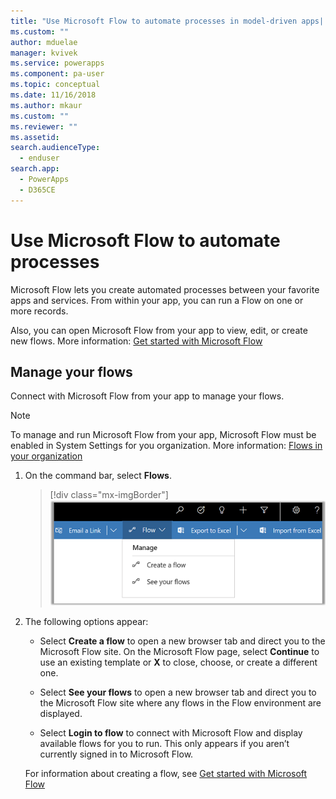```yaml
---
title: "Use Microsoft Flow to automate processes in model-driven apps| MicrosoftDocs"
ms.custom: ""
author: mduelae
manager: kvivek
ms.service: powerapps
ms.component: pa-user
ms.topic: conceptual
ms.date: 11/16/2018
ms.author: mkaur
ms.custom: ""
ms.reviewer: ""
ms.assetid: 
search.audienceType: 
  - enduser
search.app: 
  - PowerApps
  - D365CE
---
```

# Use Microsoft Flow to automate processes

Microsoft Flow lets you create automated processes between your favorite apps and services. From within your app, you can run a Flow on one or more records. 

Also, you can open Microsoft Flow from your app to view, edit, or create new flows.  More information: [Get started with Microsoft Flow](https://docs.microsoft.com/flow/getting-started)

## Manage your flows 
Connect with Microsoft Flow from your app to manage your flows.
  
> [!NOTE]
> To manage and run Microsoft Flow from your app, Microsoft Flow must be enabled in System Settings for you organization. More information:  [Flows in your organization](https://docs.microsoft.com/flow/organization-q-and-a) 
  
1. On the command bar, select **Flows**.  
  
   > [!div class="mx-imgBorder"]
   > ![Microsoft Flow menu](media/flow.png "Microsoft Flow menu") 
  
2. The following options appear:  
  
   -   Select **Create a flow** to open a new browser tab and direct you to the Microsoft Flow site. On the Microsoft Flow page, select **Continue** to use an existing template or **X** to close, choose, or create a different one.  
  
   -   Select **See your flows** to open a new browser tab and direct you to the Microsoft Flow site where any flows in the Flow environment are displayed.  
  
   -   Select **Login to flow** to connect with Microsoft Flow and display available flows for you to run. This only appears if you aren’t currently signed in to Microsoft Flow.   

    For information about creating a flow, see [Get started with Microsoft Flow](https://docs.microsoft.com/en-us/powerapps/maker/canvas-apps/using-logic-flows#create-a-flow)  
    
 
    
  
